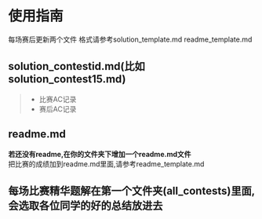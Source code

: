 # 使用指南
每场赛后更新两个文件 格式请参考solution_template.md readme_template.md
## solution_contestid.md(比如solution_contest15.md)
> * 比赛AC记录
> * 赛后AC记录

## readme.md
**若还没有readme,在你的文件夹下增加一个readme.md文件**\
把比赛的成绩加到readme.md里面,请参考readme_template.md

## 每场比赛精华题解在第一个文件夹(all_contests)里面, 会选取各位同学的好的总结放进去
